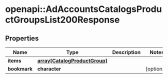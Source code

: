 # openapi::AdAccountsCatalogsProductGroupsList200Response


## Properties
Name | Type | Description | Notes
------------ | ------------- | ------------- | -------------
**items** | [**array[CatalogProductGroup]**](CatalogProductGroup.md) |  | 
**bookmark** | **character** |  | [optional] 


